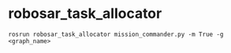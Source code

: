 # robosar_task_allocator
```
rosrun robosar_task_allocator mission_commander.py -m True -g <graph_name> 
```
